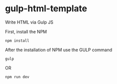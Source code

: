 # gulp-html-template
Write HTML via Gulp JS

First, install the NPM

`npm install`

After the installation of NPM use the GULP command

`gulp`

OR

`npm run dev`
